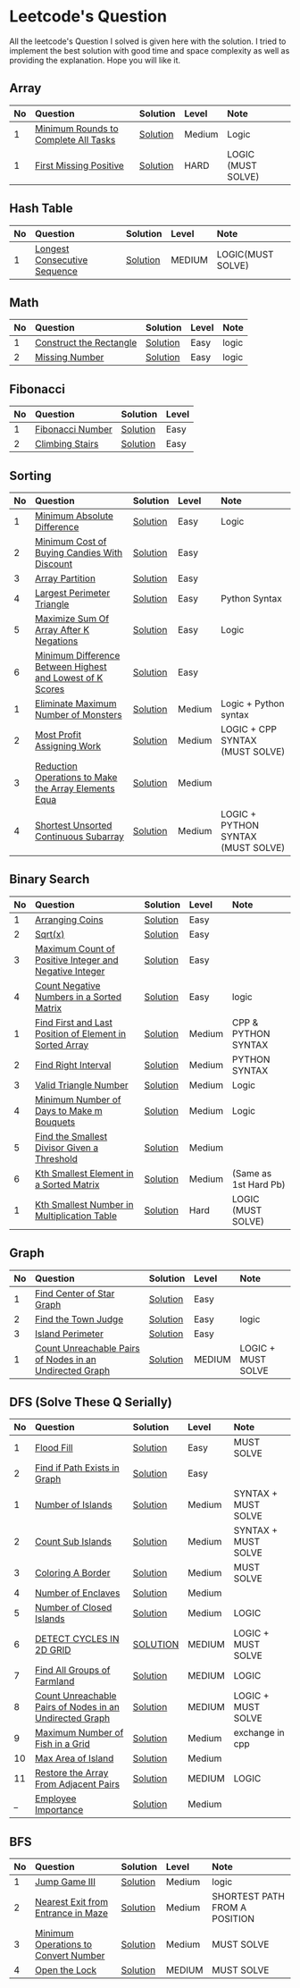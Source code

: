 # Leetcode's Question
All the leetcode's Question I solved is given here with the solution. I tried to implement the best solution with good time and space complexity as well as providing the explanation. Hope you will like it.


##                  Array
No |   Question  |  Solution   | Level |  Note |
| :--- | :-----------| :---------- | :------| :----- |
| 1 | [Minimum Rounds to Complete All Tasks](https://leetcode.com/problems/minimum-rounds-to-complete-all-tasks/description/) | [Solution](https://leetcode.com/problems/minimum-rounds-to-complete-all-tasks/solutions/2997822/unordered-map-full-explanation/) | Medium | Logic |
| 1 | [First Missing Positive](https://leetcode.com/problems/first-missing-positive/description/) | [Solution](https://leetcode.com/problems/first-missing-positive/solutions/3579033/step-by-step-explanation-with-proof) | HARD | LOGIC (MUST SOLVE) |


##                  Hash Table
No |   Question  |  Solution   | Level |  Note |
| :--- | :-----------| :---------- | :------| :----- |
| 1 | [Longest Consecutive Sequence](https://leetcode.com/problems/longest-consecutive-sequence/description/) | [Solution](https://leetcode.com/problems/longest-consecutive-sequence/solutions/3713982/2-solution-dfs/) | MEDIUM | LOGIC(MUST SOLVE) |


##                  Math
No |   Question  |  Solution   | Level |  Note |
| :--- | :-----------| :---------- | :------| :----- |
| 1 | [Construct the Rectangle](https://leetcode.com/problems/construct-the-rectangle/description/)|[Solution](https://leetcode.com/problems/construct-the-rectangle/solutions/3672605/1-liner-python-and-3-liner-cpp/) | Easy | logic | 
| 2 | [Missing Number](https://leetcode.com/problems/missing-number/description/) | [Solution](https://leetcode.com/problems/missing-number/solutions/3681710/2-line-cpp-python/) | Easy | logic |

##                  Fibonacci

No |   Question  |  Solution   | Level |
| :---- | :-----------| :---------- | :------|
| 1 | [Fibonacci Number](https://leetcode.com/problems/fibonacci-number/) | [Solution](https://leetcode.com/problems/fibonacci-number/solutions/3530393/lru-cache-explanation/) | Easy
| 2 | [Climbing Stairs](https://leetcode.com/problems/climbing-stairs/)  | [Solution](https://leetcode.com/problems/climbing-stairs/solutions/3529601/explanation-via-practical-example/?orderBy=most_votes) | Easy

                     

##                  Sorting 
No |   Question  |  Solution   | Level |  Note |
| :--- | :-----------| :---------- | :------| :----- |
| 1 | [Minimum Absolute Difference](https://leetcode.com/problems/minimum-absolute-difference/description/) | [Solution](https://leetcode.com/problems/minimum-absolute-difference/solutions/3536003/both-cpp-and-python/) | Easy | Logic |
| 2 | [Minimum Cost of Buying Candies With Discount](https://leetcode.com/problems/minimum-cost-of-buying-candies-with-discount/description/) | [Solution](https://leetcode.com/problems/minimum-cost-of-buying-candies-with-discount/solutions/3538087/from-o-nlogn-to-o-1-with-the-most-beautiful-explanation/) | Easy | 
| 3| [Array Partition](https://leetcode.com/problems/array-partition/description/) | [Solution](https://leetcode.com/problems/array-partition/solutions/3539862/solution-with-lil-explanation/) | Easy | 
| 4 | [Largest Perimeter Triangle](https://leetcode.com/problems/largest-perimeter-triangle/description/comments/1881464) | [Solution](https://leetcode.com/problems/largest-perimeter-triangle/solutions/3542385/precise-explanation-of-why-sort-used-from-scratch/) | Easy | Python Syntax |
| 5 | [Maximize Sum Of Array After K Negations](https://leetcode.com/problems/maximize-sum-of-array-after-k-negations/description/) | [Solution](https://leetcode.com/problems/maximize-sum-of-array-after-k-negations/solutions/3545228/explanation-of-the-whole-idea/) | Easy | Logic |
| 6 | [Minimum Difference Between Highest and Lowest of K Scores](https://leetcode.com/problems/minimum-difference-between-highest-and-lowest-of-k-scores/description/) | [Solution](https://leetcode.com/problems/minimum-difference-between-highest-and-lowest-of-k-scores/solutions/3556216/python-2-line-cpp-soln-with-explanation) | Easy | 
| 1 | [Eliminate Maximum Number of Monsters](https://leetcode.com/problems/eliminate-maximum-number-of-monsters/description/) | [Solution](https://leetcode.com/problems/eliminate-maximum-number-of-monsters/solutions/3547762/with-step-by-step-solution/) | Medium | Logic + Python syntax |
| 2 | [Most Profit Assigning Work](https://leetcode.com/problems/most-profit-assigning-work/description/) | [Solution](https://leetcode.com/problems/most-profit-assigning-work/solutions/3551451/all-kind-of-solution-with-explanation/) | Medium | LOGIC + CPP SYNTAX (MUST SOLVE) |
| 3 | [Reduction Operations to Make the Array Elements Equa](https://leetcode.com/problems/reduction-operations-to-make-the-array-elements-equal/description/) | [Solution](https://leetcode.com/problems/reduction-operations-to-make-the-array-elements-equal/solutions/3556247/python-2-line-cpp-soln-with-step-by-step-explanation/) | Medium | 
| 4 | [Shortest Unsorted Continuous Subarray](https://leetcode.com/problems/shortest-unsorted-continuous-subarray/description/) | [Solution](https://leetcode.com/problems/shortest-unsorted-continuous-subarray/solutions/3556932/o-n-cpp-o-nlogn-python-with-explanation-from-scratch/) | Medium | LOGIC + PYTHON SYNTAX (MUST SOLVE) |

##                 Binary Search
| No | Question | Solution | Level | Note |
| :--| :--------| :--------| :-----| :-----|
| 1 | [Arranging Coins](https://leetcode.com/problems/arranging-coins/description/) | [Solution](https://leetcode.com/problems/arranging-coins/solutions/3567658/with-little-explanation/) | Easy | |
| 2 | [Sqrt(x)](https://leetcode.com/problems/sqrtx/description/) | [Solution](https://leetcode.com/problems/sqrtx/solutions/3583904/with-little-explanation/) | Easy | |
| 3 | [Maximum Count of Positive Integer and Negative Integer](https://leetcode.com/problems/maximum-count-of-positive-integer-and-negative-integer/description/) | [Solution](https://leetcode.com/problems/maximum-count-of-positive-integer-and-negative-integer/solutions/3594534/tc-o-logn-sc-o-1/) | Easy | |
| 4 | [Count Negative Numbers in a Sorted Matrix](https://leetcode.com/problems/count-negative-numbers-in-a-sorted-matrix/description/) | [Solution](https://leetcode.com/problems/count-negative-numbers-in-a-sorted-matrix/solutions/3594658/with-full-explanation/) | Easy | logic | 
| 1 | [Find First and Last Position of Element in Sorted Array](https://leetcode.com/problems/find-first-and-last-position-of-element-in-sorted-array/solutions/3036081/cpp-equal-range-python-bisect/) | [Solution](https://leetcode.com/problems/find-first-and-last-position-of-element-in-sorted-array/solutions/3036081/cpp-equal-range-python-bisect/) | Medium | CPP & PYTHON SYNTAX |
| 2 | [Find Right Interval](https://leetcode.com/problems/find-right-interval/description/) | [Solution](https://leetcode.com/problems/find-right-interval/solutions/3560131/full-explanation-of-everything/) | Medium | PYTHON SYNTAX |
| 3 | [Valid Triangle Number](https://leetcode.com/problems/valid-triangle-number/description/) | [Solution](https://leetcode.com/problems/valid-triangle-number/solutions/3562279/full-explanation-python-2-line/) | Medium | Logic |
| 4 | [Minimum Number of Days to Make m Bouquets](https://leetcode.com/problems/minimum-number-of-days-to-make-m-bouquets/description/) | [Solution](https://leetcode.com/problems/minimum-number-of-days-to-make-m-bouquets/solutions/3569778/step-by-step-explanation-of-every-part/) | Medium | Logic |
| 5 | [Find the Smallest Divisor Given a Threshold](https://leetcode.com/problems/find-the-smallest-divisor-given-a-threshold/description/) | [Solution](https://leetcode.com/problems/find-the-smallest-divisor-given-a-threshold/solutions/3568058/step-by-step-explanation/) | Medium | |
| 6 | [Kth Smallest Element in a Sorted Matrix](https://leetcode.com/problems/kth-smallest-element-in-a-sorted-matrix/description/) | [Solution](https://leetcode.com/problems/kth-smallest-element-in-a-sorted-matrix/solutions/3590995/same-as-leetcode-668/) | Medium | (Same as 1st Hard Pb)
| 1 | [Kth Smallest Number in Multiplication Table](https://leetcode.com/problems/kth-smallest-number-in-multiplication-table/description/) | [Solution](https://leetcode.com/problems/kth-smallest-number-in-multiplication-table/solutions/3583632/step-by-step-practical-explanation/) | Hard | LOGIC (MUST SOLVE) |

##                 Graph
| No | Question | Solution | Level | Note |
| :--| :--------| :--------| :-----| :-----|
| 1 | [Find Center of Star Graph](https://leetcode.com/problems/find-center-of-star-graph/description/) | [Solution](https://leetcode.com/problems/find-center-of-star-graph/solutions/3612124/o-1-solution/) | Easy | |
| 2 | [Find the Town Judge](https://leetcode.com/problems/find-the-town-judge/description/) | [Solution](https://leetcode.com/problems/find-the-town-judge/solutions/3666812/just-set-arr-0-1000-full-explanation/) | Easy | logic |
| 3 | [Island Perimeter](https://leetcode.com/problems/island-perimeter/description/) | [Solution](https://leetcode.com/problems/island-perimeter/solutions/3761075/5-line-python-7-line-cpp/) | Easy |
| 1 | [Count Unreachable Pairs of Nodes in an Undirected Graph](https://leetcode.com/problems/count-unreachable-pairs-of-nodes-in-an-undirected-graph/description/) | [Solution](https://leetcode.com/problems/count-unreachable-pairs-of-nodes-in-an-undirected-graph/solutions/3704614/explanation-with-pictures/) | MEDIUM | LOGIC + MUST SOLVE |

##               DFS (Solve These Q Serially)
| No | Question | Solution | Level | Note |
| :--| :--------| :--------| :-----| :-----|
| 1 | [Flood Fill](https://leetcode.com/problems/flood-fill/description/) | [Solution](https://leetcode.com/problems/flood-fill/solutions/3674065/dfs/) | Easy | MUST SOLVE |
| 2 | [Find if Path Exists in Graph](https://leetcode.com/problems/find-if-path-exists-in-graph/description/) | [Solution](https://leetcode.com/problems/find-if-path-exists-in-graph/solutions/3665775/dfs/) | Easy | |
| 1 | [Number of Islands](https://leetcode.com/problems/number-of-islands/description/) | [Solution](https://leetcode.com/problems/number-of-islands/solutions/3676063/make-dfs-return-1-python/) | Medium | SYNTAX + MUST SOLVE | |
| 2 | [Count Sub Islands](https://leetcode.com/problems/count-sub-islands/description/) | [Solution](https://leetcode.com/problems/count-sub-islands/solutions/3681156/easiest-explanation-with-picture/) | Medium | SYNTAX + MUST SOLVE | 
| 3 | [Coloring A Border](https://leetcode.com/problems/coloring-a-border/description/) | [Solution](https://leetcode.com/problems/coloring-a-border/solutions/3686098/detailed-explanation-with-pictures/) | Medium | MUST SOLVE |
| 4 | [Number of Enclaves](https://leetcode.com/problems/number-of-enclaves/description/) | [Solution](https://leetcode.com/problems/number-of-enclaves/solutions/3690171/full-explanation-with-pictures/) | Medium |  |
| 5 | [Number of Closed Islands](https://leetcode.com/problems/number-of-closed-islands/description/) | [Solution](https://leetcode.com/problems/number-of-closed-islands/solutions/3692445/same-as-enclaves/) | Medium | LOGIC |
| 6 | [DETECT CYCLES IN 2D GRID](https://leetcode.com/problems/detect-cycles-in-2d-grid/description/) | [SOLUTION](https://leetcode.com/problems/detect-cycles-in-2d-grid/solutions/3694441/explanation-with-pictures/) | MEDIUM | LOGIC + MUST SOLVE |
| 7 | [Find All Groups of Farmland](https://leetcode.com/problems/find-all-groups-of-farmland/) | [Solution](https://leetcode.com/problems/find-all-groups-of-farmland/solutions/3700706/dfs-explanation-with-pictures/) | MEDIUM | LOGIC |
| 8 | [Count Unreachable Pairs of Nodes in an Undirected Graph](https://leetcode.com/problems/count-unreachable-pairs-of-nodes-in-an-undirected-graph/description/) | [Solution](https://leetcode.com/problems/count-unreachable-pairs-of-nodes-in-an-undirected-graph/solutions/3704614/explanation-with-pictures/) | MEDIUM | LOGIC + MUST SOLVE |
| 9 | [Maximum Number of Fish in a Grid](https://leetcode.com/problems/maximum-number-of-fish-in-a-grid/description/) | [Solution](https://leetcode.com/problems/maximum-number-of-fish-in-a-grid/solutions/3696630/python-8-line-and-cpp-exchange-function/) | Medium | exchange in cpp |
| 10 | [Max Area of Island](https://leetcode.com/problems/max-area-of-island/description/) | [Solution](https://leetcode.com/problems/max-area-of-island/solutions/3697213/same-as-2658/) | Medium | |
| 11 | [Restore the Array From Adjacent Pairs](https://leetcode.com/problems/restore-the-array-from-adjacent-pairs/description/) | [Solution](https://leetcode.com/problems/restore-the-array-from-adjacent-pairs/solutions/3708912/dfs-with-succinct-explanation/) | MEDIUM | LOGIC |
| _ | [Employee Importance](https://leetcode.com/problems/employee-importance/description/) | [Solution](https://leetcode.com/problems/employee-importance/solutions/3665366/reference-in-cpp-nonlocal-in-python/) | Medium | |

##                               BFS
| No | Question | Solution | Level | Note |
| :--| :--------| :--------| :-----| :-----|
| 1  | [Jump Game III](https://leetcode.com/problems/jump-game-iii/description/) | [Solution](https://leetcode.com/problems/jump-game-iii/solutions/3757683/recursion-and-bfs/) | Medium | logic |
| 2 | [Nearest Exit from Entrance in Maze](https://leetcode.com/problems/nearest-exit-from-entrance-in-maze/description/) | [Solution](https://leetcode.com/problems/nearest-exit-from-entrance-in-maze/solutions/3781678/bfs/) | Medium | SHORTEST PATH FROM  A POSITION |
| 3 | [Minimum Operations to Convert Number](https://leetcode.com/problems/minimum-operations-to-convert-number/description/) | [Solution](https://leetcode.com/problems/minimum-operations-to-convert-number/solutions/3786302/more-clear-bfs/) | Medium | MUST SOLVE |
| 4 | [Open the Lock](https://leetcode.com/problems/open-the-lock/description/) | [Solution](https://leetcode.com/problems/open-the-lock/solutions/3792794/succicnt-explanation-bfs/) | MEDIUM | MUST SOLVE |